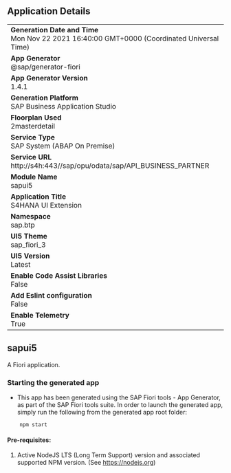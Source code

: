 ## Application Details
|               |
| ------------- |
|**Generation Date and Time**<br>Mon Nov 22 2021 16:40:00 GMT+0000 (Coordinated Universal Time)|
|**App Generator**<br>@sap/generator-fiori|
|**App Generator Version**<br>1.4.1|
|**Generation Platform**<br>SAP Business Application Studio|
|**Floorplan Used**<br>2masterdetail|
|**Service Type**<br>SAP System (ABAP On Premise)|
|**Service URL**<br>http://s4h:443//sap/opu/odata/sap/API_BUSINESS_PARTNER
|**Module Name**<br>sapui5|
|**Application Title**<br>S4HANA UI Extension|
|**Namespace**<br>sap.btp|
|**UI5 Theme**<br>sap_fiori_3|
|**UI5 Version**<br>Latest|
|**Enable Code Assist Libraries**<br>False|
|**Add Eslint configuration**<br>False|
|**Enable Telemetry**<br>True|

## sapui5

A Fiori application.

### Starting the generated app

-   This app has been generated using the SAP Fiori tools - App Generator, as part of the SAP Fiori tools suite.  In order to launch the generated app, simply run the following from the generated app root folder:

```
    npm start
```

#### Pre-requisites:

1. Active NodeJS LTS (Long Term Support) version and associated supported NPM version.  (See https://nodejs.org)


